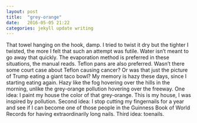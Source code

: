 ```yaml
---
layout: post
title:  "grey-orange"
date:   2016-05-05 21:22
categories: jekyll update writing
---
```

That towel hanging on the hook, damp. I tried to twist it dry but the tighter I twisted, the more I felt that such an attempt was futile. Water isn’t meant to go away that quickly. The evaporation method is preferred in these situations, the manual reads. Teflon pans are also preferred. Wasn’t there some court case about Teflon causing cancer? Or was that just the picture of Trump eating a giant taco bowl? My memory is hazy these days, since I starting eating again. Hazy like the fog hovering over the hills in the morning, unlike the grey-orange pollution hovering over the freeway. One idea: I paint my house the color of that grey-orange. This is my house, I was inspired by pollution. Second idea: I stop cutting my fingernails for a year and see if I can become one of those people in the Guinness Book of World Records for having extraordinarily long nails. Third idea: toenails.